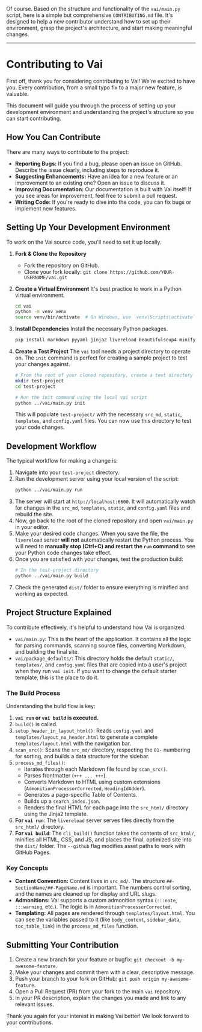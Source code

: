 Of course. Based on the structure and functionality of the `vai/main.py` script, here is a simple but comprehensive `CONTRIBUTING.md` file. It's designed to help a new contributor understand how to set up their environment, grasp the project's architecture, and start making meaningful changes.

---

# Contributing to Vai

First off, thank you for considering contributing to Vai! We're excited to have you. Every contribution, from a small typo fix to a major new feature, is valuable.

This document will guide you through the process of setting up your development environment and understanding the project's structure so you can start contributing.

## How You Can Contribute

There are many ways to contribute to the project:

*   **Reporting Bugs:** If you find a bug, please open an issue on GitHub. Describe the issue clearly, including steps to reproduce it.
*   **Suggesting Enhancements:** Have an idea for a new feature or an improvement to an existing one? Open an issue to discuss it.
*   **Improving Documentation:** Our documentation is built with Vai itself! If you see areas for improvement, feel free to submit a pull request.
*   **Writing Code:** If you're ready to dive into the code, you can fix bugs or implement new features.

## Setting Up Your Development Environment

To work on the Vai source code, you'll need to set it up locally.

1.  **Fork & Clone the Repository**
    *   Fork the repository on GitHub.
    *   Clone your fork locally: `git clone https://github.com/YOUR-USERNAME/vai.git`

2.  **Create a Virtual Environment**
    It's best practice to work in a Python virtual environment.
    ```bash
    cd vai
    python -m venv venv
    source venv/bin/activate  # On Windows, use `venv\Scripts\activate`
    ```

3.  **Install Dependencies**
    Install the necessary Python packages.
    ```bash
    pip install markdown pyyaml jinja2 livereload beautifulsoup4 minify-html rcssmin rjsmin
    ```

4.  **Create a Test Project**
    The `vai` tool needs a project directory to operate on. The `init` command is perfect for creating a sample project to test your changes against.
    ```bash
    # From the root of your cloned repository, create a test directory
    mkdir test-project
    cd test-project

    # Run the init command using the local vai script
    python ../vai/main.py init
    ```
    This will populate `test-project/` with the necessary `src_md`, `static`, `templates`, and `config.yaml` files. You can now use this directory to test your code changes.

## Development Workflow

The typical workflow for making a change is:

1.  Navigate into your `test-project` directory.
2.  Run the development server using your local version of the script:
    ```bash
    python ../vai/main.py run
    ```
3.  The server will start at `http://localhost:6600`. It will automatically watch for changes in the `src_md`, `templates`, `static`, and `config.yaml` files and rebuild the site.
4.  Now, go back to the root of the cloned repository and open `vai/main.py` in your editor.
5.  Make your desired code changes. When you save the file, the `livereload` server **will not** automatically restart the Python process. You will need to **manually stop (Ctrl+C) and restart the `run` command** to see your Python code changes take effect.
6.  Once you are satisfied with your changes, test the production build:
    ```bash
    # In the test-project directory
    python ../vai/main.py build
    ```
7.  Check the generated `dist/` folder to ensure everything is minified and working as expected.

## Project Structure Explained

To contribute effectively, it's helpful to understand how Vai is organized.

*   `vai/main.py`: This is the heart of the application. It contains all the logic for parsing commands, scanning source files, converting Markdown, and building the final site.
*   `vai/package_defaults/`: This directory holds the default `static/`, `templates/`, and `config.yaml` files that are copied into a user's project when they run `vai init`. If you want to change the default starter template, this is the place to do it.

### The Build Process

Understanding the build flow is key:

1.  **`vai run` or `vai build` is executed.**
2.  `build()` is called.
3.  `setup_header_in_layout_html()`: Reads `config.yaml` and `templates/layout_no_header.html` to generate a complete `templates/layout.html` with the navigation bar.
4.  `scan_src()`: Scans the `src_md/` directory, respecting the `01-` numbering for sorting, and builds a data structure for the sidebar.
5.  `process_md_files()`:
    *   Iterates through each Markdown file found by `scan_src()`.
    *   Parses frontmatter (`+++ ... +++`).
    *   Converts Markdown to HTML using custom extensions (`AdmonitionProcessorCorrected`, `HeadingIdAdder`).
    *   Generates a page-specific Table of Contents.
    *   Builds up a `search_index.json`.
    *   Renders the final HTML for each page into the `src_html/` directory using the Jinja2 template.
6.  **For `vai run`**: The `livereload` server serves files directly from the `src_html/` directory.
7.  **For `vai build`**: The `cli_build()` function takes the contents of `src_html/`, minifies all HTML, CSS, and JS, and places the final, optimized site into the `dist/` folder. The `--github` flag modifies asset paths to work with GitHub Pages.

### Key Concepts

*   **Content Convention:** Content lives in `src_md/`. The structure `##-SectionName/##-PageName.md` is important. The numbers control sorting, and the names are cleaned up for display and URL slugs.
*   **Admonitions:** Vai supports a custom admonition syntax (`:::note`, `:::warning`, etc.). The logic is in `AdmonitionProcessorCorrected`.
*   **Templating:** All pages are rendered through `templates/layout.html`. You can see the variables passed to it (like `body_content`, `sidebar_data`, `toc_table_link`) in the `process_md_files` function.

## Submitting Your Contribution

1.  Create a new branch for your feature or bugfix: `git checkout -b my-awesome-feature`.
2.  Make your changes and commit them with a clear, descriptive message.
3.  Push your branch to your fork on GitHub: `git push origin my-awesome-feature`.
4.  Open a Pull Request (PR) from your fork to the main `vai` repository.
5.  In your PR description, explain the changes you made and link to any relevant issues.

Thank you again for your interest in making Vai better! We look forward to your contributions.